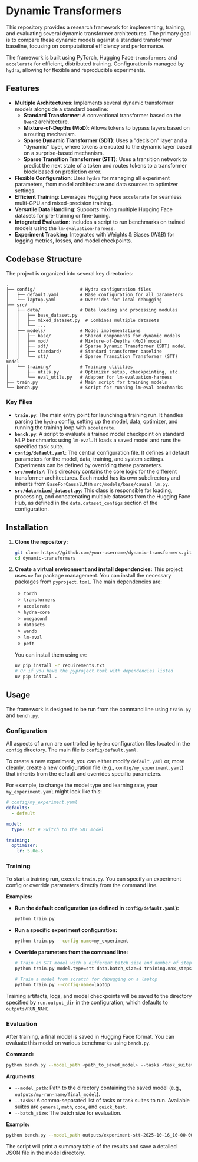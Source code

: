 # Dynamic Transformers

This repository provides a research framework for implementing, training, and evaluating several dynamic transformer architectures. The primary goal is to compare these dynamic models against a standard transformer baseline, focusing on computational efficiency and performance.

The framework is built using PyTorch, Hugging Face `transformers` and `accelerate` for efficient, distributed training. Configuration is managed by `hydra`, allowing for flexible and reproducible experiments.

## Features

- **Multiple Architectures**: Implements several dynamic transformer models alongside a standard baseline:
    - **Standard Transformer**: A conventional transformer based on the `Qwen2` architecture.
    - **Mixture-of-Depths (MoD)**: Allows tokens to bypass layers based on a routing mechanism.
    - **Sparse Dynamic Transformer (SDT)**: Uses a "decision" layer and a "dynamic" layer, where tokens are routed to the dynamic layer based on a surprise-based mechanism.
    - **Sparse Transition Transformer (STT)**: Uses a transition network to predict the next state of a token and routes tokens to a transformer block based on prediction error.
- **Flexible Configuration**: Uses `hydra` for managing all experiment parameters, from model architecture and data sources to optimizer settings.
- **Efficient Training**: Leverages Hugging Face `accelerate` for seamless multi-GPU and mixed-precision training.
- **Versatile Data Handling**: Supports mixing multiple Hugging Face datasets for pre-training or fine-tuning.
- **Integrated Evaluation**: Includes a script to run benchmarks on trained models using the `lm-evaluation-harness`.
- **Experiment Tracking**: Integrates with Weights & Biases (W&B) for logging metrics, losses, and model checkpoints.

## Codebase Structure

The project is organized into several key directories:

```
.
├── config/                 # Hydra configuration files
│   ├── default.yaml        # Base configuration for all parameters
│   └── laptop.yaml         # Overrides for local debugging
├── src/
│   ├── data/               # Data loading and processing modules
│   │   ├── base_dataset.py
│   │   ├── mixed_dataset.py  # Combines multiple datasets
│   │   └── ...
│   ├── models/             # Model implementations
│   │   ├── base/           # Shared components for dynamic models
│   │   ├── mod/            # Mixture-of-Depths (MoD) model
│   │   ├── sdt/            # Sparse Dynamic Transformer (SDT) model
│   │   ├── standard/       # Standard transformer baseline
│   │   └── stt/            # Sparse Transition Transformer (STT) model
│   └── training/           # Training utilities
│       ├── utils.py        # Optimizer setup, checkpointing, etc.
│       └── eval_utils.py   # Adapter for lm-evaluation-harness
├── train.py                # Main script for training models
└── bench.py                # Script for running lm-eval benchmarks
```

### Key Files

- **`train.py`**: The main entry point for launching a training run. It handles parsing the `hydra` config, setting up the model, data, optimizer, and running the training loop with `accelerate`.
- **`bench.py`**: A script to evaluate a trained model checkpoint on standard NLP benchmarks using `lm-eval`. It loads a saved model and runs the specified task suite.
- **`config/default.yaml`**: The central configuration file. It defines all default parameters for the model, data, training, and system settings. Experiments can be defined by overriding these parameters.
- **`src/models/`**: This directory contains the core logic for the different transformer architectures. Each model has its own subdirectory and inherits from `BaseForCausalLM` in `src/models/base/causal_lm.py`.
- **`src/data/mixed_dataset.py`**: This class is responsible for loading, processing, and concatenating multiple datasets from the Hugging Face Hub, as defined in the `data.dataset_configs` section of the configuration.

## Installation

1.  **Clone the repository:**
    ```bash
    git clone https://github.com/your-username/dynamic-transformers.git
    cd dynamic-transformers
    ```

2.  **Create a virtual environment and install dependencies:**
    This project uses `uv` for package management. You can install the necessary packages from `pyproject.toml`. The main dependencies are:
    - `torch`
    - `transformers`
    - `accelerate`
    - `hydra-core`
    - `omegaconf`
    - `datasets`
    - `wandb`
    - `lm-eval`
    - `peft`

    You can install them using `uv`:
    ```bash
    uv pip install -r requirements.txt 
    # Or if you have the pyproject.toml with dependencies listed
    uv pip install .
    ```

## Usage

The framework is designed to be run from the command line using `train.py` and `bench.py`.

### Configuration

All aspects of a run are controlled by `hydra` configuration files located in the `config` directory. The main file is `config/default.yaml`.

To create a new experiment, you can either modify `default.yaml` or, more cleanly, create a new configuration file (e.g., `config/my_experiment.yaml`) that inherits from the default and overrides specific parameters.

For example, to change the model type and learning rate, your `my_experiment.yaml` might look like this:
```yaml
# config/my_experiment.yaml
defaults:
  - default

model:
  type: sdt # Switch to the SDT model

training:
  optimizer:
    lr: 5.0e-5
```

### Training

To start a training run, execute `train.py`. You can specify an experiment config or override parameters directly from the command line.

**Examples:**

- **Run the default configuration (as defined in `config/default.yaml`):**
  ```bash
  python train.py
  ```

- **Run a specific experiment configuration:**
  ```bash
  python train.py --config-name=my_experiment
  ```

- **Override parameters from the command line:**
  ```bash
  # Train an STT model with a different batch size and number of steps
  python train.py model.type=stt data.batch_size=4 training.max_steps=5000

  # Train a model from scratch for debugging on a laptop
  python train.py --config-name=laptop
  ```

Training artifacts, logs, and model checkpoints will be saved to the directory specified by `run.output_dir` in the configuration, which defaults to `outputs/RUN_NAME`.

### Evaluation

After training, a final model is saved in Hugging Face format. You can evaluate this model on various benchmarks using `bench.py`.

**Command:**
```bash
python bench.py --model_path <path_to_saved_model> --tasks <task_suite>
```

**Arguments:**
- `--model_path`: Path to the directory containing the saved model (e.g., `outputs/my-run-name/final_model`).
- `--tasks`: A comma-separated list of tasks or task suites to run. Available suites are `general`, `math`, `code`, and `quick_test`.
- `--batch_size`: The batch size for evaluation.

**Example:**
```bash
python bench.py --model_path outputs/experiment-stt-2025-10-16_10-00-00-0.5B/final_model --tasks general,math
```

The script will print a summary table of the results and save a detailed JSON file in the model directory.